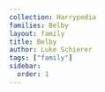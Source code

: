 ```yaml
---
collection: Harrypedia
families: Belby
layout: family
title: Belby
author: Luke Schierer
tags: ["family"]
sidebar:
  order: 1
---
```

